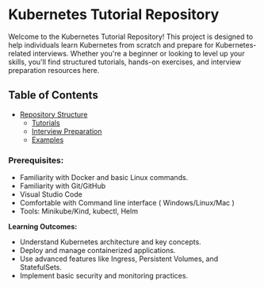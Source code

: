 # Kubernetes Tutorial Repository

Welcome to the Kubernetes Tutorial Repository! This project is designed to help individuals learn Kubernetes from scratch and prepare for Kubernetes-related interviews. Whether you're a beginner or looking to level up your skills, you'll find structured tutorials, hands-on exercises, and interview preparation resources here.

## Table of Contents

- [Repository Structure](#repository-structure)
  - [Tutorials](#tutorials)
  - [Interview Preparation](#interview-prep)
  - [Examples](#examples)


### Prerequisites: 

- Familiarity with Docker and basic Linux commands.
- Familiarity with Git/GitHub
- Visual Studio Code
- Comfortable with Command line interface ( Windows/Linux/Mac )
- Tools: Minikube/Kind, kubectl, Helm

  
**Learning Outcomes:**
- Understand Kubernetes architecture and key concepts.
- Deploy and manage containerized applications.
- Use advanced features like Ingress, Persistent Volumes, and StatefulSets.
- Implement basic security and monitoring practices.

